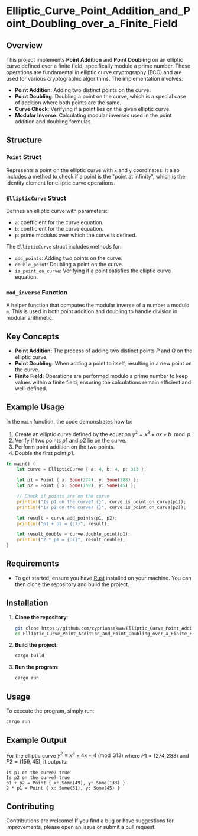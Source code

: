 # Elliptic_Curve_Point_Addition_and_Point_Doubling_over_a_Finite_Field

## Overview
This project implements **Point Addition** and **Point Doubling** on an elliptic curve defined over a finite field, specifically modulo a prime number. These operations are fundamental in elliptic curve cryptography (ECC) and are used for various cryptographic algorithms. The implementation involves:
- **Point Addition**: Adding two distinct points on the curve.
- **Point Doubling**: Doubling a point on the curve, which is a special case of addition where both points are the same.
- **Curve Check**: Verifying if a point lies on the given elliptic curve.
- **Modular Inverse**: Calculating modular inverses used in the point addition and doubling formulas.

## Structure

### `Point` Struct
Represents a point on the elliptic curve with `x` and `y` coordinates. It also includes a method to check if a point is the "point at infinity", which is the identity element for elliptic curve operations.

### `EllipticCurve` Struct
Defines an elliptic curve with parameters:
- `a`: coefficient for the curve equation.
- `b`: coefficient for the curve equation.
- `p`: prime modulus over which the curve is defined.

The `EllipticCurve` struct includes methods for:
- `add_points`: Adding two points on the curve.
- `double_point`: Doubling a point on the curve.
- `is_point_on_curve`: Verifying if a point satisfies the elliptic curve equation.

### `mod_inverse` Function
A helper function that computes the modular inverse of a number `a` modulo `m`. This is used in both point addition and doubling to handle division in modular arithmetic.

## Key Concepts
- **Point Addition**: The process of adding two distinct points $P$ and $Q$ on the elliptic curve.
- **Point Doubling**: When adding a point to itself, resulting in a new point on the curve.
- **Finite Field**: Operations are performed modulo a prime number to keep values within a finite field, ensuring the calculations remain efficient and well-defined.

## Example Usage

In the `main` function, the code demonstrates how to:
1. Create an elliptic curve defined by the equation $y^2 = x^3 + ax + b \mod p$.
2. Verify if two points $p1$ and $p2$ lie on the curve.
3. Perform point addition on the two points.
4. Double the first point $p1$.

```rust
fn main() {
    let curve = EllipticCurve { a: 4, b: 4, p: 313 };

    let p1 = Point { x: Some(274), y: Some(288) };
    let p2 = Point { x: Some(159), y: Some(45) };

    // Check if points are on the curve
    println!("Is p1 on the curve? {}", curve.is_point_on_curve(p1));
    println!("Is p2 on the curve? {}", curve.is_point_on_curve(p2));

    let result = curve.add_points(p1, p2);
    println!("p1 + p2 = {:?}", result);

    let result_double = curve.double_point(p1);
    println!("2 * p1 = {:?}", result_double);
}
```
## Requirements
- To get started, ensure you have [Rust](https://www.rust-lang.org/tools/install) installed on your machine. You can then clone the repository and build the project.

## Installation

1. **Clone the repository**:
    ```bash
    git clone https://github.com/cypriansakwa/Elliptic_Curve_Point_Addition_and_Point_Doubling_over_a_Finite_Field.git
    cd Elliptic_Curve_Point_Addition_and_Point_Doubling_over_a_Finite_Field
    ```

2. **Build the project**:
    ```bash
    cargo build
    ```

3. **Run the program**:
    ```bash
    cargo run
    ```

## Usage

To execute the program, simply run:

```bash
cargo run
```
## Example Output
For the elliptic curve $y^2 \equiv x^3 + 4x + 4 \pmod{313}$ where $P1=(274,288)$ and $P2=(159,45)$, it outputs:
```
Is p1 on the curve? true
Is p2 on the curve? true
p1 + p2 = Point { x: Some(49), y: Some(133) }
2 * p1 = Point { x: Some(51), y: Some(45) }
```
## Contributing
Contributions are welcome! If you find a bug or have suggestions for improvements, please open an issue or submit a pull request.
